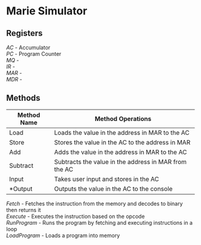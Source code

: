 # Marie Simulator #

## Registers ##

*AC* - Accumulator  
*PC* - Program Counter  
*MQ* -  
*IR* -  
*MAR* -  
*MDR* -  

## Methods ##
| Method Name | Method Operations                                      |
|-------------|--------------------------------------------------------|
|Load         |Loads the value in the address in MAR to the AC         | 
|Store        |Stores the value in the AC to the address in MAR        |
|Add          |Adds the value in the address in MAR to the AC          |
|Subtract     |Subtracts the value in the address in MAR from the AC   |
|Input        |Takes user input and stores in the AC                   |
|*Output      |Outputs the value in the AC to the console              |

*Fetch* - Fetches the instruction from the memory and decodes to binary then returns it  
*Execute* - Executes the instruction based on the opcode  
*RunProgram* - Runs the program by fetching and executing instructions in a loop  
*LoadProgram* - Loads a program into memory  

